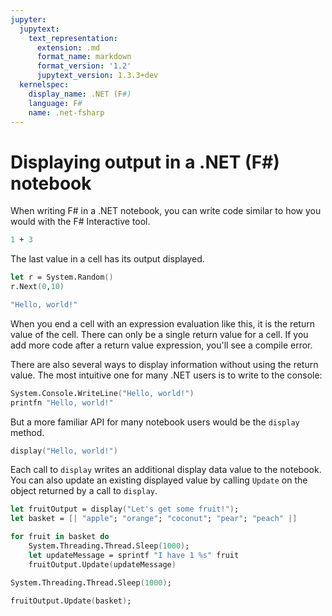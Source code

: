 ```yaml
---
jupyter:
  jupytext:
    text_representation:
      extension: .md
      format_name: markdown
      format_version: '1.2'
      jupytext_version: 1.3.3+dev
  kernelspec:
    display_name: .NET (F#)
    language: F#
    name: .net-fsharp
---
```


# Displaying output in a .NET (F#) notebook


When writing F# in a .NET notebook, you can write code similar to how you would with the F# Interactive tool.

```fsharp
1 + 3
```

The last value in a cell has its output displayed.

```fsharp
let r = System.Random()
r.Next(0,10)
```

```fsharp
"Hello, world!"
```

When you end a cell with an expression evaluation like this, it is the return value of the cell. There can only be a single return value for a cell. If you add more code after a return value expression, you'll see a compile error.

There are also several ways to display information without using the return value. The most intuitive one for many .NET users is to write to the console:

```fsharp
System.Console.WriteLine("Hello, world!")
printfn "Hello, world!"
```

But a more familiar API for many notebook users would be the `display` method.

```fsharp
display("Hello, world!")
```

Each call to `display` writes an additional display data value to the notebook.
You can also update an existing displayed value by calling `Update` on the object returned by a call to `display`.

```fsharp
let fruitOutput = display("Let's get some fruit!");
let basket = [| "apple"; "orange"; "coconut"; "pear"; "peach" |]

for fruit in basket do
    System.Threading.Thread.Sleep(1000);
    let updateMessage = sprintf "I have 1 %s" fruit
    fruitOutput.Update(updateMessage)

System.Threading.Thread.Sleep(1000);

fruitOutput.Update(basket);
```
